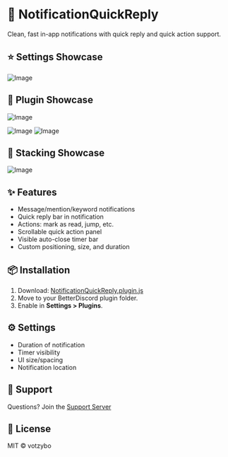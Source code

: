 # 🔔 NotificationQuickReply

Clean, fast in-app notifications with quick reply and quick action support.

## ⭐ Settings Showcase

![Image](https://github.com/user-attachments/assets/bbf0d95c-d8c2-473d-bca9-215b771aadee)

## 💫 Plugin Showcase 

![Image](https://github.com/user-attachments/assets/db5670ac-34c5-4689-ad8d-04b86122b028)

![Image](https://github.com/user-attachments/assets/05b4be57-5507-4ac8-8edf-765637eead14)
![Image](https://github.com/user-attachments/assets/14b0ad47-5094-439f-9b16-98ae2ccedfff)

## 🌟 Stacking Showcase

![Image](https://github.com/user-attachments/assets/b2590f79-344b-487e-a6c2-f36bee104e95)

## ✨ Features

- Message/mention/keyword notifications
- Quick reply bar in notification
- Actions: mark as read, jump, etc.
- Scrollable quick action panel
- Visible auto-close timer bar
- Custom positioning, size, and duration

## 📦 Installation

1. Download:
   [NotificationQuickReply.plugin.js](https://votzybo.github.io/BetterDiscord-Plugins/NotificationQuickReply.plugin.js)
2. Move to your BetterDiscord plugin folder.
3. Enable in **Settings > Plugins**.

## ⚙️ Settings

- Duration of notification
- Timer visibility
- UI size/spacing
- Notification location

## 💬 Support

Questions? Join the [Support Server](https://discord.gg/kQfQdg3JgD)

## 🧾 License

MIT © votzybo
